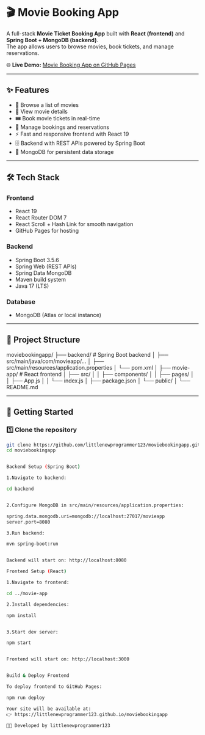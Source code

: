 # 🎬 Movie Booking App

A full-stack **Movie Ticket Booking App** built with **React (frontend)** and **Spring Boot + MongoDB (backend)**.  
The app allows users to browse movies, book tickets, and manage reservations.  

🌐 **Live Demo:** [Movie Booking App on GitHub Pages](https://littlenewprogrammer123.github.io/moviebookingapp)

---

## ✨ Features

- 🎥 Browse a list of movies  
- 📝 View movie details  
- 🎟️ Book movie tickets in real-time  
- 📅 Manage bookings and reservations  
- ⚡ Fast and responsive frontend with React 19  
- 🗄️ Backend with REST APIs powered by Spring Boot  
- 💾 MongoDB for persistent data storage  

---

## 🛠️ Tech Stack

### Frontend
- React 19  
- React Router DOM 7  
- React Scroll + Hash Link for smooth navigation  
- GitHub Pages for hosting  

### Backend
- Spring Boot 3.5.6  
- Spring Web (REST APIs)  
- Spring Data MongoDB  
- Maven build system  
- Java 17 (LTS)  

### Database
- MongoDB (Atlas or local instance)  

---

## 📂 Project Structure

moviebookingapp/
├── backend/ # Spring Boot backend
│ ├── src/main/java/com/movieapp/...
│ ├── src/main/resources/application.properties
│ └── pom.xml
│
├── movie-app/ # React frontend
│ ├── src/
│ │ ├── components/
│ │ ├── pages/
│ │ ├── App.js
│ │ └── index.js
│ ├── package.json
│ └── public/
│
└── README.md




---

## 🚀 Getting Started

### 1️⃣ Clone the repository
```bash
git clone https://github.com/littlenewprogrammer123/moviebookingapp.git
cd moviebookingapp


Backend Setup (Spring Boot)

1.Navigate to backend:

cd backend


2.Configure MongoDB in src/main/resources/application.properties:

spring.data.mongodb.uri=mongodb://localhost:27017/movieapp
server.port=8080

3.Run backend:

mvn spring-boot:run


Backend will start on: http://localhost:8080

Frontend Setup (React)

1.Navigate to frontend:

cd ../movie-app

2.Install dependencies:

npm install


3.Start dev server:

npm start


Frontend will start on: http://localhost:3000


Build & Deploy Frontend

To deploy frontend to GitHub Pages:

npm run deploy

Your site will be available at:
👉 https://littlenewprogrammer123.github.io/moviebookingapp

👨‍💻 Developed by littlenewprogrammer123
